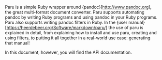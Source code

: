 Paru is a simple Ruby wrapper around {pandoc}[http://www.pandoc.org], the
great multi-format document converter. Paru supports automating pandoc by
writing Ruby programs and using pandoc in your Ruby programs. Paru also supports writing
pandoc filters in Ruby. In the {user
manual}[https://heerdebeer.org/Software/markdown/paru/] the use of
paru is explained in detail, from explaining how to install and use paru,
creating and using filters, to putting it all together in a real-world use
case: generating that manual!

In this document, however, you will find the API documentation.

